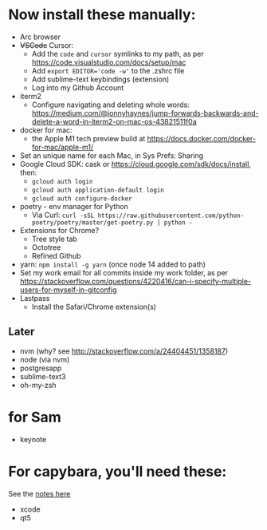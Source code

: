 # Now install these manually:
- Arc browser
- ~~VSCode~~ Cursor:
   - Add the `code` and `cursor` symlinks to my path, as per https://code.visualstudio.com/docs/setup/mac
   - Add `export EDITOR='code -w'` to the .zshrc file
   - Add sublime-text keybindings (extension)
   - Log into my Github Account
- iterm2
   - Configure navigating and deleting whole words:
     https://medium.com/@jonnyhaynes/jump-forwards-backwards-and-delete-a-word-in-iterm2-on-mac-os-43821511f0a
- docker for mac:
   - the Apple M1 tech preview build at https://docs.docker.com/docker-for-mac/apple-m1/ 
- Set an unique name for each Mac, in Sys Prefs: Sharing
- Google Cloud SDK: cask or https://cloud.google.com/sdk/docs/install, then:
  - `gcloud auth login`
  - `gcloud auth application-default login`
  - `gcloud auth configure-docker`
- poetry - env manager for Python
  - Via Curl: `curl -sSL https://raw.githubusercontent.com/python-poetry/poetry/master/get-poetry.py | python -`
- Extensions for Chrome?
  - Tree style tab
  - Octotree
  - Refined Github
- yarn: `npm install -g yarn` (once node 14 added to path)
- Set my work email for all commits inside my work folder, as per
   https://stackoverflow.com/questions/4220416/can-i-specify-multiple-users-for-myself-in-gitconfig
- Lastpass
   - Install the Safari/Chrome extension(s)


## Later
- nvm (why? see http://stackoverflow.com/a/24404451/1358187)
- node (via nvm)
- postgresapp
- sublime-text3
- oh-my-zsh

# for Sam
- keynote

# For capybara, you'll need these:
See the [notes here](https://github.com/thoughtbot/capybara-webkit/wiki/Installing-Qt-and-compiling-capybara-webkit)
- xcode
- qt5
